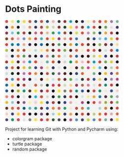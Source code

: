 # **Dots Painting**

![alt text](dots.png)

Project for learning Git with Python and Pycharm using:
* colorgram package
* turtle package
* random package
